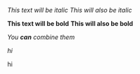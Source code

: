 *This text will be italic*
_This will also be italic_

**This text will be bold**
__This will also be bold__

_You **can** combine them_

*hi*

hi
